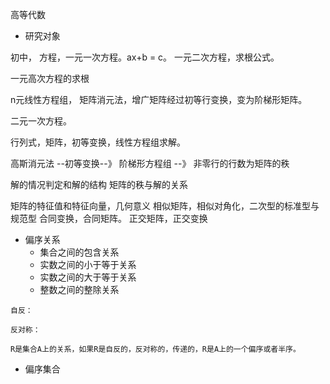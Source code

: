 

高等代数

+ 研究对象


初中， 方程，一元一次方程。ax+b = c。 一元二次方程，求根公式。 

一元高次方程的求根

n元线性方程组， 矩阵消元法，增广矩阵经过初等行变换，变为阶梯形矩阵。




二元一次方程。


 
行列式，矩阵，初等变换，线性方程组求解。

高斯消元法 --初等变换--》 阶梯形方程组 --》 非零行的行数为矩阵的秩

解的情况判定和解的结构
矩阵的秩与解的关系


矩阵的特征值和特征向量，几何意义
相似矩阵，相似对角化，二次型的标准型与规范型
合同变换，合同矩阵。
正交矩阵，正交变换


+ 偏序关系
    + 集合之间的包含关系
    + 实数之间的小于等于关系
    + 实数之间的大于等于关系
    + 整数之间的整除关系



```
自反：

反对称：

R是集合A上的关系，如果R是自反的，反对称的，传递的，R是A上的一个偏序或者半序。
```

+ 偏序集合



